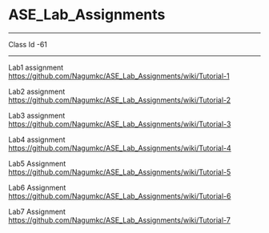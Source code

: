 # ASE_Lab_Assignments
***
Class Id -61
***
Lab1 assignment https://github.com/Nagumkc/ASE_Lab_Assignments/wiki/Tutorial-1

Lab2 assignment https://github.com/Nagumkc/ASE_Lab_Assignments/wiki/Tutorial-2

Lab3 assignment https://github.com/Nagumkc/ASE_Lab_Assignments/wiki/Tutorial-3

Lab4 assignment https://github.com/Nagumkc/ASE_Lab_Assignments/wiki/Tutorial-4

Lab5 Assignment https://github.com/Nagumkc/ASE_Lab_Assignments/wiki/Tutorial-5

Lab6 Assignment https://github.com/Nagumkc/ASE_Lab_Assignments/wiki/Tutorial-6

Lab7 Assignment https://github.com/Nagumkc/ASE_Lab_Assignments/wiki/Tutorial-7

